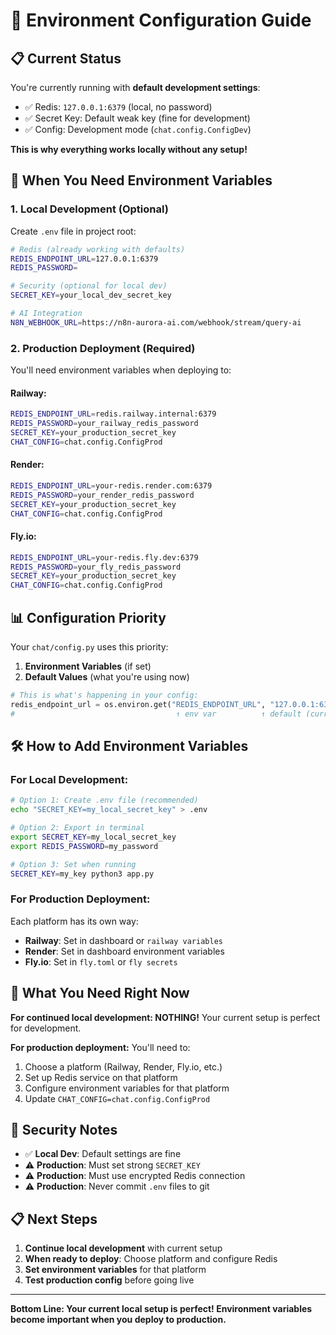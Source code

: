 # 🔧 Environment Configuration Guide

## 📋 **Current Status**

You're currently running with **default development settings**:
- ✅ Redis: `127.0.0.1:6379` (local, no password)  
- ✅ Secret Key: Default weak key (fine for development)
- ✅ Config: Development mode (`chat.config.ConfigDev`)

**This is why everything works locally without any setup!**

## 🚀 **When You Need Environment Variables**

### **1. Local Development (Optional)**
Create `.env` file in project root:
```bash
# Redis (already working with defaults)
REDIS_ENDPOINT_URL=127.0.0.1:6379
REDIS_PASSWORD=

# Security (optional for local dev)
SECRET_KEY=your_local_dev_secret_key

# AI Integration
N8N_WEBHOOK_URL=https://n8n-aurora-ai.com/webhook/stream/query-ai
```

### **2. Production Deployment (Required)**
You'll need environment variables when deploying to:

#### **Railway:**
```bash
REDIS_ENDPOINT_URL=redis.railway.internal:6379
REDIS_PASSWORD=your_railway_redis_password
SECRET_KEY=your_production_secret_key
CHAT_CONFIG=chat.config.ConfigProd
```

#### **Render:**
```bash
REDIS_ENDPOINT_URL=your-redis.render.com:6379
REDIS_PASSWORD=your_render_redis_password
SECRET_KEY=your_production_secret_key
CHAT_CONFIG=chat.config.ConfigProd
```

#### **Fly.io:**
```bash
REDIS_ENDPOINT_URL=your-redis.fly.dev:6379
REDIS_PASSWORD=your_fly_redis_password
SECRET_KEY=your_production_secret_key
CHAT_CONFIG=chat.config.ConfigProd
```

## 📊 **Configuration Priority**

Your `chat/config.py` uses this priority:
1. **Environment Variables** (if set)
2. **Default Values** (what you're using now)

```python
# This is what's happening in your config:
redis_endpoint_url = os.environ.get("REDIS_ENDPOINT_URL", "127.0.0.1:6379")
#                                    ↑ env var          ↑ default (current)
```

## 🛠️ **How to Add Environment Variables**

### **For Local Development:**
```bash
# Option 1: Create .env file (recommended)
echo "SECRET_KEY=my_local_secret_key" > .env

# Option 2: Export in terminal
export SECRET_KEY=my_local_secret_key
export REDIS_PASSWORD=my_password

# Option 3: Set when running
SECRET_KEY=my_key python3 app.py
```

### **For Production Deployment:**
Each platform has its own way:
- **Railway**: Set in dashboard or `railway variables`
- **Render**: Set in dashboard environment variables
- **Fly.io**: Set in `fly.toml` or `fly secrets`

## 🎯 **What You Need Right Now**

**For continued local development: NOTHING!** 
Your current setup is perfect for development.

**For production deployment:** You'll need to:
1. Choose a platform (Railway, Render, Fly.io, etc.)
2. Set up Redis service on that platform  
3. Configure environment variables for that platform
4. Update `CHAT_CONFIG=chat.config.ConfigProd`

## 🔐 **Security Notes**

- ✅ **Local Dev**: Default settings are fine
- ⚠️ **Production**: Must set strong `SECRET_KEY`
- ⚠️ **Production**: Must use encrypted Redis connection
- ⚠️ **Production**: Never commit `.env` files to git

## 📋 **Next Steps**

1. **Continue local development** with current setup
2. **When ready to deploy**: Choose platform and configure Redis
3. **Set environment variables** for that platform
4. **Test production config** before going live

---

**Bottom Line: Your current local setup is perfect! Environment variables become important when you deploy to production.**
